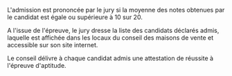 L'admission est prononcée par le jury si la moyenne des notes obtenues par le candidat est égale ou supérieure à 10 sur 20.   

  
A l'issue de l'épreuve, le jury dresse la liste des candidats déclarés admis, laquelle est affichée dans les locaux du conseil des maisons de vente et accessible sur son site internet.   

  
Le conseil délivre à chaque candidat admis une attestation de réussite à l'épreuve d'aptitude.